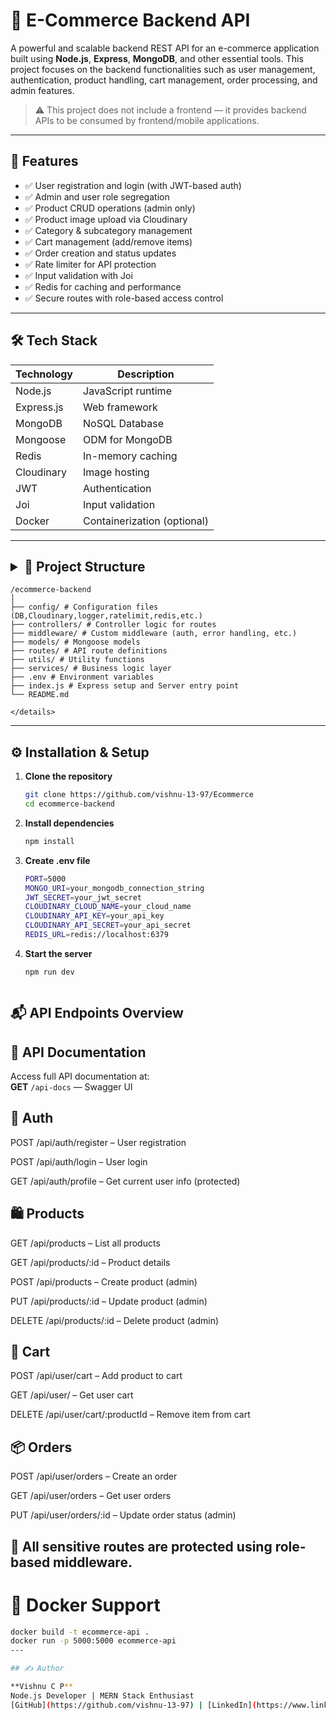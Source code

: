 # 🛒 E-Commerce Backend API

A powerful and scalable backend REST API for an e-commerce application built using **Node.js**, **Express**, **MongoDB**, and other essential tools. This project focuses on the backend functionalities such as user management, authentication, product handling, cart management, order processing, and admin features.

> ⚠️ This project does not include a frontend — it provides backend APIs to be consumed by frontend/mobile applications.

---

## 🚀 Features

- ✅ User registration and login (with JWT-based auth)
- ✅ Admin and user role segregation
- ✅ Product CRUD operations (admin only)
- ✅ Product image upload via Cloudinary
- ✅ Category & subcategory management
- ✅ Cart management (add/remove items)
- ✅ Order creation and status updates
- ✅ Rate limiter for API protection
- ✅ Input validation with Joi
- ✅ Redis for caching and performance
- ✅ Secure routes with role-based access control

---

## 🛠️ Tech Stack

| Technology | Description |
|------------|-------------|
| Node.js    | JavaScript runtime |
| Express.js | Web framework |
| MongoDB    | NoSQL Database |
| Mongoose   | ODM for MongoDB |
| Redis      | In-memory caching |
| Cloudinary | Image hosting |
| JWT        | Authentication |
| Joi        | Input validation |
| Docker     | Containerization (optional) |

--- 

## <details> <summary>📁 Project Structure</summary>
```
/ecommerce-backend
│
├── config/ # Configuration files (DB,Cloudinary,logger,ratelimit,redis,etc.)
├── controllers/ # Controller logic for routes
├── middleware/ # Custom middleware (auth, error handling, etc.)
├── models/ # Mongoose models
├── routes/ # API route definitions
├── utils/ # Utility functions
├── services/ # Business logic layer
├── .env # Environment variables
├── index.js # Express setup and Server entry point
└── README.md

</details>
```
---

## ⚙️ Installation & Setup

1. **Clone the repository**
   ```bash
   git clone https://github.com/vishnu-13-97/Ecommerce
   cd ecommerce-backend
2. **Install dependencies**
   ```bash
   npm install
3. **Create .env file**
   ```bash
   PORT=5000
   MONGO_URI=your_mongodb_connection_string
   JWT_SECRET=your_jwt_secret
   CLOUDINARY_CLOUD_NAME=your_cloud_name
   CLOUDINARY_API_KEY=your_api_key
   CLOUDINARY_API_SECRET=your_api_secret
   REDIS_URL=redis://localhost:6379
4. **Start the server**
   ```bash
   npm run dev



## 📬 API Endpoints Overview

## 📑 API Documentation

Access full API documentation at:  
**GET** `/api-docs` — Swagger UI


 ## 👤 Auth

POST /api/auth/register – User registration

POST /api/auth/login – User login

GET /api/auth/profile – Get current user info (protected)

## 🛍️ Products

GET /api/products – List all products

GET /api/products/:id – Product details

POST /api/products – Create product (admin)

PUT /api/products/:id – Update product (admin)

DELETE /api/products/:id – Delete product (admin)

## 🧺 Cart

POST /api/user/cart – Add product to cart

GET /api/user/ – Get user cart

DELETE /api/user/cart/:productId – Remove item from cart

## 📦 Orders
POST /api/user/orders – Create an order

GET /api/user/orders – Get user orders

PUT /api/user/orders/:id – Update order status (admin)



## 🔐 All sensitive routes are protected using role-based middleware.


# 🐳 Docker Support

 ```bash
docker build -t ecommerce-api .
docker run -p 5000:5000 ecommerce-api
---

## ✍️ Author

**Vishnu C P**  
Node.js Developer | MERN Stack Enthusiast  
[GitHub](https://github.com/vishnu-13-97) | [LinkedIn](https://www.linkedin.com/in/vishnu-c-21104b348/) 













